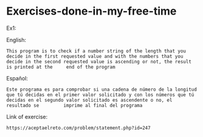 # Exercises-done-in-my-free-time




Ex1:

  English:
  
    This program is to check if a number string of the length that you decide in the first requested value and with the numbers that you decide in the second requested value is ascending or not, the result is printed at the     end of the program
  
  Español:
  
    Este programa es para comprobar si una cadena de número de la longitud que tú decidas en el primer valor solicitado y con los números que tú decidas en el segundo valor solicitado es ascendente o no, el resultado se         imprime al final del programa
  
  Link of exercise:
  
    https://aceptaelreto.com/problem/statement.php?id=247
